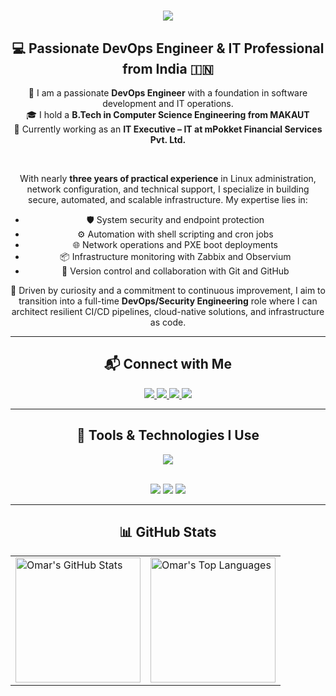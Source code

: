<h1 align="center">
  <img src="https://readme-typing-svg.herokuapp.com/?font=Righteous&color=7e15f7&size=35&center=true&vCenter=true&width=600&height=70&duration=3000&lines=Hi+There!+👋;+I'm+Omar+Faruk+👨🏻‍💻;+DevOps+Engineer+%7C+Linux+Enthusiast+%7C+Security+Analyst" />
</h1>

<h2 align="center">💻 Passionate DevOps Engineer & IT Professional from India 🇮🇳</h2>

<div align="center">

🌱 I am a passionate <strong>DevOps Engineer</strong> with a foundation in software development and IT operations.  
🎓 I hold a <strong>B.Tech in Computer Science Engineering from MAKAUT</strong>  
💼 Currently working as an <strong>IT Executive – IT at mPokket Financial Services Pvt. Ltd.</strong>

<br/>

With nearly <strong>three years of practical experience</strong> in Linux administration, network configuration, and technical support, I specialize in building secure, automated, and scalable infrastructure. My expertise lies in:

- 🛡️ System security and endpoint protection  
- ⚙️ Automation with shell scripting and cron jobs  
- 🌐 Network operations and PXE boot deployments  
- 📦 Infrastructure monitoring with Zabbix and Observium  
- 🔁 Version control and collaboration with Git and GitHub  

🚀 Driven by curiosity and a commitment to continuous improvement, I aim to transition into a full-time <strong>DevOps/Security Engineering</strong> role where I can architect resilient CI/CD pipelines, cloud-native solutions, and infrastructure as code.

</div>

---

<h2 align="center">📬 Connect with Me</h2>

<div align="center"> 
  <a href="mailto:farukomar29521@gmail.com">
    <img src="https://img.shields.io/badge/Gmail-D14836?style=for-the-badge&logo=gmail&logoColor=white" />
  </a>
  <a href="https://www.linkedin.com/in/omar-faruk-16622322a">
    <img src="https://img.shields.io/badge/LinkedIn-0077B5?style=for-the-badge&logo=linkedin&logoColor=white" />
  </a>
  <a href="https://github.com/OmarCSE786">
    <img src="https://img.shields.io/badge/GitHub-333?style=for-the-badge&logo=github&logoColor=white" />
  </a>
  <a href="https://www.sololearn.com/en/profile/26650104">
    <img src="https://img.shields.io/badge/SoloLearn-FFA500?style=for-the-badge&logo=sololearn&logoColor=white" />
  </a>
</div>

---

<h2 align="center">🚀 Tools & Technologies I Use</h2>

<div align="center">

<!-- 🔤 Alphabetically Ordered Tools -->
<img src="https://skillicons.dev/icons?i=aws,azure,css,docker,datadog,git,github,grafana,html,java,jenkins,javascript,jira,linux,mongodb,mysql,nodejs,php,postman,python,react,shell,terraform" /><br><br>

<!-- 🛠️ Additional Monitoring Tools with Badges -->
<img src="https://img.shields.io/badge/Zabbix-CC0000?style=for-the-badge&logo=zabbix&logoColor=white" />
<img src="https://img.shields.io/badge/Datadog-632CA6?style=for-the-badge&logo=datadog&logoColor=white" />
<img src="https://img.shields.io/badge/Jira-0052CC?style=for-the-badge&logo=jira&logoColor=white" />

</div>

---

<h2 align="center">📊 GitHub Stats</h2>

<p align="center">
  <table>
    <tr>
      <td>
        <img src="https://github-readme-stats.vercel.app/api?username=OmarCSE786&show_icons=true&theme=midnight-purple" alt="Omar's GitHub Stats" height="200px" />
      </td>
      <td>
        <img src="https://github-readme-stats.vercel.app/api/top-langs/?username=OmarCSE786&layout=compact&theme=midnight-purple" alt="Omar's Top Languages" height="200px" />
      </td>
    </tr>
  </table>
</p>
